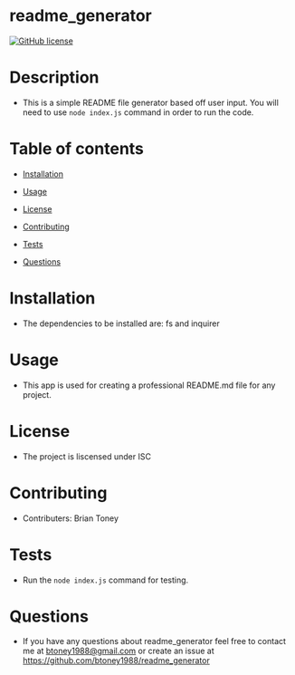 # readme_generator

[![GitHub license](https://img.shields.io/badge/license-MIT-blue.svg)](https://github.com/${data.userName}/${data.title})

# Description
 - This is a simple README file generator based off user input. You will need to use `node index.js` command in order to run the code.

# Table of contents

* [Installation](#installation)

* [Usage](#usage)

* [License](#license)

* [Contributing](#contributing)

* [Tests](#tests)

* [Questions](#questions)

# Installation
 - The dependencies to be installed are: fs and inquirer

# Usage
 - This app is used for creating a professional README.md file for any project.

# License
 - The project is liscensed under ISC

# Contributing
 - Contributers: Brian Toney

# Tests
 - Run the `node index.js` command for testing.

# Questions
 - If you have any questions about readme_generator feel free to contact me at btoney1988@gmail.com or create an issue at https://github.com/btoney1988/readme_generator
